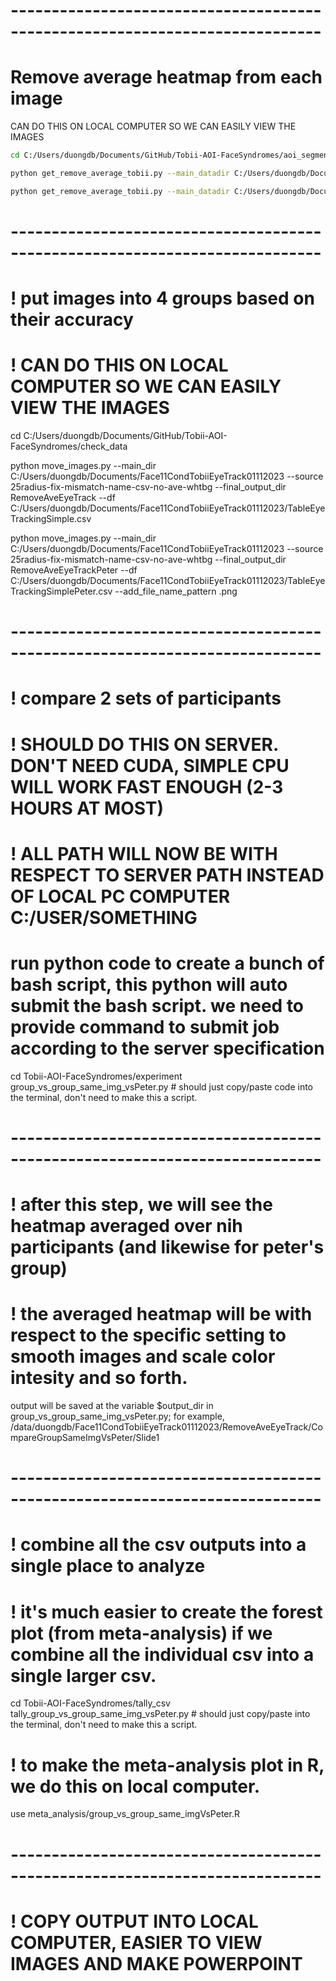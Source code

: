 
# ---------------------------------------------------------------------------- #
# Remove average heatmap from each image

CAN DO THIS ON LOCAL COMPUTER SO WE CAN EASILY VIEW THE IMAGES

```bash
cd C:/Users/duongdb/Documents/GitHub/Tobii-AOI-FaceSyndromes/aoi_segmentation

python get_remove_average_tobii.py --main_datadir C:/Users/duongdb/Documents/Face11CondTobiiEyeTrack01112023 --imdir 25radius-fix-mismatch-name-to-csv --where_to_save_formated_individual 25radius-fix-mismatch-name-csv-no-ave-whtbg --imsize 720,720 

python get_remove_average_tobii.py --main_datadir C:/Users/duongdb/Documents/Face11CondTobiiEyeTrack01112023 --imdir Peter25radiusTobiiHeatmap --where_to_save_formated_individual 25radius-no-ave-whtbg-peter --imsize 720,720 
```

# ---------------------------------------------------------------------------- #
# ! put images into 4 groups based on their accuracy

# ! CAN DO THIS ON LOCAL COMPUTER SO WE CAN EASILY VIEW THE IMAGES

cd C:/Users/duongdb/Documents/GitHub/Tobii-AOI-FaceSyndromes/check_data

python move_images.py --main_dir C:/Users/duongdb/Documents/Face11CondTobiiEyeTrack01112023 --source 25radius-fix-mismatch-name-csv-no-ave-whtbg --final_output_dir RemoveAveEyeTrack --df C:/Users/duongdb/Documents/Face11CondTobiiEyeTrack01112023/TableEyeTrackingSimple.csv

python move_images.py --main_dir C:/Users/duongdb/Documents/Face11CondTobiiEyeTrack01112023 --source 25radius-fix-mismatch-name-csv-no-ave-whtbg --final_output_dir RemoveAveEyeTrackPeter --df C:/Users/duongdb/Documents/Face11CondTobiiEyeTrack01112023/TableEyeTrackingSimplePeter.csv --add_file_name_pattern .png


# ---------------------------------------------------------------------------- #
# ! compare 2 sets of participants 

# ! SHOULD DO THIS ON SERVER. DON'T NEED CUDA, SIMPLE CPU WILL WORK FAST ENOUGH (2-3 HOURS AT MOST)

# ! ALL PATH WILL NOW BE WITH RESPECT TO SERVER PATH INSTEAD OF LOCAL PC COMPUTER C:/USER/SOMETHING
# run python code to create a bunch of bash script, this python will auto submit the bash script. we need to provide command to submit job according to the server specification 

cd Tobii-AOI-FaceSyndromes/experiment
group_vs_group_same_img_vsPeter.py # should just copy/paste code into the terminal, don't need to make this a script. 

# ---------------------------------------------------------------------------- # 
# ! after this step, we will see the heatmap averaged over nih participants (and likewise for peter's group)
# ! the averaged heatmap will be with respect to the specific setting to smooth images and scale color intesity and so forth. 

output will be saved at the variable $output_dir in group_vs_group_same_img_vsPeter.py; for example, /data/duongdb/Face11CondTobiiEyeTrack01112023/RemoveAveEyeTrack/CompareGroupSameImgVsPeter/Slide1


# ---------------------------------------------------------------------------- #
# ! combine all the csv outputs into a single place to analyze 
# ! it's much easier to create the forest plot (from meta-analysis) if we combine all the individual csv into a single larger csv. 

cd Tobii-AOI-FaceSyndromes/tally_csv
tally_group_vs_group_same_img_vsPeter.py # should just copy/paste into the terminal, don't need to make this a script. 

# ! to make the meta-analysis plot in R, we do this on local computer.
use meta_analysis/group_vs_group_same_imgVsPeter.R

# ---------------------------------------------------------------------------- #

# ! COPY OUTPUT INTO LOCAL COMPUTER, EASIER TO VIEW IMAGES AND MAKE POWERPOINT 


